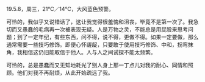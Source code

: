 <link href="../../css/style.css" rel="stylesheet" type="text/css" />

<span class="fzzy">19.5.8，周三，21℃／14℃，大风蓝色预警。

<div class="p">

可怜的，我似乎又说错话了，这让我觉得很羞愧和沮丧，毕竟不是第一次了。我急切而又愚蠢的毛病再一次被表现无疑。人是万物之灵，不能总是用屁股来思考问题；到了一定年纪，有些东西，问不得，说不得，更做不得。如果一定要做，那么通常需要一些技巧修饰。即便心怀龌龊，只要敢于使用技巧修饰、中和，拐弯抹角，我相信这仍旧能取信于他人。人与人之间试探不能太频繁。



可怜的，总是愚蠢而又无知地耗光了别人身上那一丁点儿对我的耐心、同情和照顾。他们对我不再耐烦，从此开始疏远了我。

